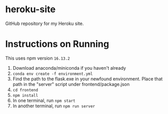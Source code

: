 # heroku-site
GitHub repository for my Heroku site.

# Instructions on Running
This uses npm version `16.13.2`
1. Download anaconda/miniconda if you haven't already
2. `conda env create -f environment.yml`
3. Find the path to the flask.exe in your newfound environment. Place that path in the "server" script under frontend/package.json
4. `cd frontend`
5. `npm install`
6. In one terminal, run `npm start`
7. In another terminal, run `npm run server`
